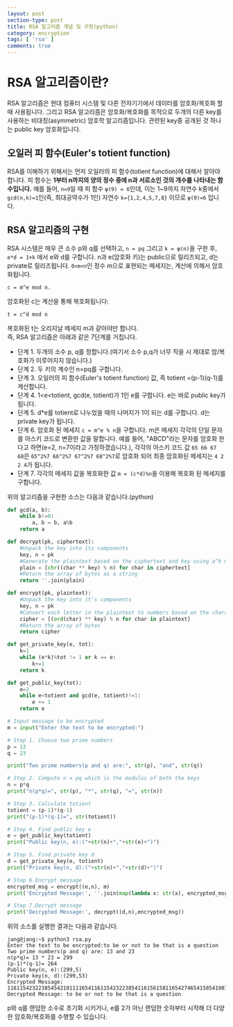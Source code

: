 ```yaml
---
layout: post
section-type: post
title: RSA 알고리즘 개념 및 구현(python)
category: encryption
tags: [ 'rsa' ]
comments: true
---
```


# RSA 알고리즘이란?

RSA 알고리즘은 현대 컴퓨터 시스템 및 다른 전자기기에서 데이터를 암호화/복호화 할 때 사용됩니다.
그리고 RSA 알고리즘은 암호화/복호화를 목적으로 두개의 다른 key를 사용하는 비대칭(asymmetric) 암호학 알고리즘입니다. 관련된 key중 공개된 것 하나는 public key 암호화입니다.

## 오일러 피 함수(Euler's totient function)

RSA를 이해하기 위해서는 먼저 오일러의 피 함수(totient function)에 대해서 알아야합니다. 피 함수는 **1부터 n까지의 양의 정수 중에 n과 서로소인 것의 개수를 나타내는 함수입니다.** 예를 들어, `n=9`일 때 피 함수 `φ(9) = 6`인데, 이는 1~9까지 자연수 k중에서 `gcd(n,k)=1`인(즉, 최대공약수가 1인) 자연수 `k={1,2,4,5,7,8}` 이므로 `φ(9)=6` 입니다.

## RSA 알고리즘의 구현

RSA 시스템은 매우 큰 소수 p와 q를 선택하고, `n = pq` 그리고 `k = φ(n)`을 구한 후, `e*d = 1+k` 에서 e와 d를 구합니다. n과 e(암호화 키)는 public으로 릴리즈되고, d는 private로 릴리즈됩니다. `0<m<n`인 정수 m으로 표현되는 메세지는, 계산에 의해서 암호화됩니다.

``` text
c = m^e mod n.
```

암호화된 c는 계산을 통해 복호화됩니다:
``` text
t = c^d mod n
```

복호화된 t는 오리지날 메세지 m과 같아야만 합니다.  
즉, RSA 알고리즘은 아래과 같은 7단계를 거칩니다.

- 단계 1. 두개의 소수 p, q를 정합니다.(여기서 소수 p,q가 너무 작을 시 제대로 암/복호화가 이루어지지 않습니다.)
- 단계 2. 두 키의 계수인 n=pq를 구합니다.  
- 단계 3. 오일러의 피 함수(Euler's totient function) 값, 즉 totient =(p-1)(q-1)를 계산합니다.  
- 단계 4. 1<e<totient, gcd(e, totient)가 1인 e를 구합니다. e는 바로 public key가 됩니다.  
- 단계 5. d*e를 totient로 나누었을 때의 나머지가 1이 되는 d를 구합니다. d는 private key가 됩니다.  
- 단계 6. 암호화 된 메세지 `c = m^e % n`을 구합니다. m은 메세지 각각의 단일 문자를 아스키 코드로 변환한 값을 말합니다. 예를 들어, "ABCD"라는 문자를 암호화 한다고 하면(e=2, n=7이라고 가정하겠습니다.), 각각의 아스키 코드 값 `65 66 67 68`은 `65^2%7 66^2%7 67^2%7 68^2%7`로 암호화 되어 최종 암호화된 메세지는 `4 2 2 4`가 됩니다.
- 단계 7. 각각의 메세지 값을 복호화한 값 `m = (c*d)%n`을 이용해 복호화 된 메세지를 구합니다.

위의 알고리즘을 구현한 소스는 다음과 같습니다.(python)

``` python
def gcd(a, b):
    while b!=0:
        a, b = b, a%b
    return a

def decrypt(pk, ciphertext):
    #Unpack the key into its components
    key, n = pk
    #Generate the plaintext based on the ciphertext and key using a^b mod m
    plain = [chr((char ** key) % n) for char in ciphertext]
    #Return the array of bytes as a string
    return ''.join(plain)

def encrypt(pk, plaintext):
    #Unpack the key into it's components
    key, n = pk
    #Convert each letter in the plaintext to numbers based on the character using a^b mod m
    cipher = [(ord(char) ** key) % n for char in plaintext]
    #Return the array of bytes
    return cipher

def get_private_key(e, tot):
    k=1
    while (e*k)%tot != 1 or k == e:
        k+=1
    return k

def get_public_key(tot):
    e=2
    while e<totient and gcd(e, totient)!=1:
        e += 1
    return e

# Input message to be encrypted
m = input("Enter the text to be encrypted:")

# Step 1. Choose two prime numbers
p = 13
q = 23

print("Two prime numbers(p and q) are:", str(p), "and", str(q))

# Step 2. Compute n = pq which is the modulus of both the keys
n = p*q
print("n(p*q)=", str(p), "*", str(q), "=", str(n))

# Step 3. Calculate totient
totient = (p-1)*(q-1)
print("(p-1)*(q-1)=", str(totient))

# Step 4. Find public key e
e = get_public_key(totient)
print("Public key(n, e):("+str(n)+","+str(e)+")")

# Step 5. Find private key d
d = get_private_key(e, totient)
print("Private key(n, d):("+str(n)+","+str(d)+")")

# Step 6.Encrypt message
encrypted_msg = encrypt((e,n), m)
print('Encrypted Message:', ''.join(map(lambda x: str(x), encrypted_msg)))

# Step 7.Decrypt message
print('Decrypted Message:', decrypt((d,n),encrypted_msg))
```

위의 소스를 실행한 결과는 다음과 같습니다.

``` shell
jang@jang:~$ python3 rsa.py                                      
Enter the text to be encrypted:to be or not to be that is a question
Two prime numbers(p and q) are: 13 and 23
n(p*q)= 13 * 23 = 299
(p-1)*(q-1)= 264
Public key(n, e):(299,5)
Private key(n, d):(299,53)
Encrypted Message: 116115423223854542101111654116115423223854116156158116542746541585419878238461162711210
Decrypted Message: to be or not to be that is a question
```

p와 q를 랜덤한 소수로 초기화 시키거나, e를 2가 아닌 랜덤한 숫자부터 시작해 더 다양한 암호화/복호화를 수행할 수 있습니다.
